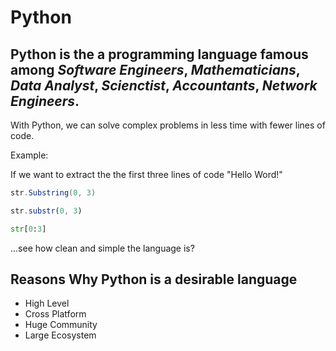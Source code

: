 # Python

## Python is the a programming language famous among _Software Engineers_, _Mathematicians_, _Data Analyst_, _Scienctist_, _Accountants_, _Network Engineers_.

With Python, we can solve complex problems in less time with fewer lines of code.

Example:

If we want to extract the the first three lines of code "Hello Word!"

```c#
str.Substring(0, 3)
```

```JavaScript
str.substr(0, 3)
```

```python
str[0:3]
```

...see how clean and simple the language is?

## Reasons Why Python is a desirable language

- High Level
- Cross Platform
- Huge Community
- Large Ecosystem
